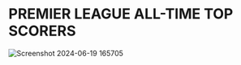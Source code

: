 # PREMIER LEAGUE ALL-TIME TOP SCORERS  
![Screenshot 2024-06-19 165705](https://github.com/prabinprojects/Dashboards/assets/163358902/800f58f9-7c21-4340-9bf0-baf8c3333e7d)  
